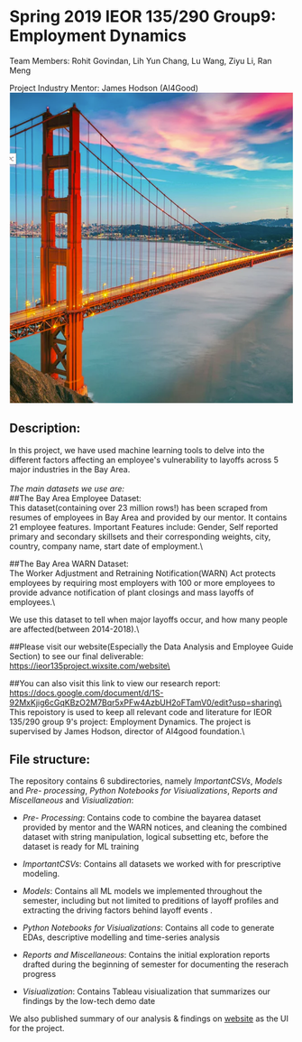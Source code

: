 # Spring 2019 IEOR 135/290 Group9: Employment Dynamics
Team Members: Rohit Govindan, Lih Yun Chang, Lu Wang, Ziyu Li, Ran Meng

Project Industry Mentor: James Hodson (AI4Good)
![alt text](https://github.com/rohigovi/EmploymentDynamics/blob/master/Bay%20Area.PNG)

## Description:
In this project, we have used machine learning tools to delve into the different factors affecting an employee's vulnerability to layoffs across 5 major industries in the Bay Area.\
\
*The main datasets we use are:*\
##The Bay Area Employee Dataset:\
This dataset(containing over 23 million rows!) has been scraped from resumes of employees in Bay Area and provided by our mentor.
It contains 21 employee features. Important Features include: Gender, Self reported primary and secondary skillsets and their corresponding weights, city, country, company name, start date of employment.\

##The Bay Area WARN Dataset:\
The Worker Adjustment and Retraining Notification(WARN) Act protects employees by requiring most employers with 100 or more employees to provide advance notification of plant closings and mass layoffs of employees.\

We use this dataset to tell when major layoffs occur, and how many people are affected(between 2014-2018).\

##Please visit our website(Especially the Data Analysis and Employee Guide Section) to see our final deliverable: https://ieor135project.wixsite.com/website\

##You can also visit this link to view our research report: https://docs.google.com/document/d/1S-92MxKjig6cGqKBzO2M7Bqr5xPFw4AzbUH2oFTamV0/edit?usp=sharing\
\
This repoistory is used to keep all relevant code and literature for IEOR 135/290 group 9's project: Employment Dynamics. The project is supervised by James Hodson, director of AI4good foundation.\

## File structure:

The repository contains 6 subdirectories, namely *ImportantCSVs*, *Models* and *Pre- processing*, *Python Notebooks for Visiualizations*, *Reports and Miscellaneous* and *Visiualization*:

+ *Pre- Processing*: Contains code to combine the bayarea dataset provided by mentor and the WARN notices, and cleaning the combined dataset with string manipulation, logical subsetting etc, before the dataset is ready for ML training

+ *ImportantCSVs*: Contains all datasets we worked with for prescriptive modeling. 

+ *Models*: Contains all ML models we implemented throughout the semester, including but not limited to preditions of layoff profiles and extracting the driving factors behind layoff events  .  

+ *Python Notebooks for Visiualizations*:  Contains all code to generate EDAs, descriptive modelling and time-series analysis

+ *Reports and Miscellaneous*: Contains the initial exploration reports drafted during the beginning of semester for documenting the reserach progress

+ *Visiualization*: Contains Tableau visiualization that summarizes our findings by the low-tech demo date 


We also published summary of our analysis & findings on [website](https://ieor135project.wixsite.com/website) as the UI for the project. 

